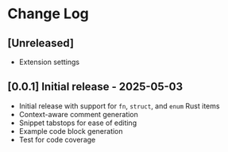 # Change Log

## [Unreleased]

- Extension settings

## [0.0.1] Initial release - 2025-05-03

- Initial release with support for `fn`, `struct`, and `enum` Rust items
- Context-aware comment generation
- Snippet tabstops for ease of editing
- Example code block generation
- Test for code coverage
